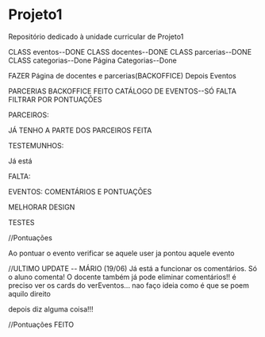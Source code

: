 # Projeto1
Repositório dedicado à unidade curricular de Projeto1

CLASS eventos--DONE
CLASS docentes--DONE
CLASS parcerias--DONE
CLASS categorias--Done 
Página Categorias--Done

FAZER Página de docentes e parcerias(BACKOFFICE)
Depois Eventos

PARCERIAS BACKOFFICE FEITO
CATÁLOGO DE EVENTOS--SÓ FALTA FILTRAR POR PONTUAÇÕES



PARCEIROS:


JÁ TENHO A PARTE DOS PARCEIROS FEITA


TESTEMUNHOS:

Já está



FALTA:

EVENTOS: COMENTÁRIOS E PONTUAÇÕES

MELHORAR DESIGN

TESTES


//Pontuações

Ao pontuar o evento verificar se aquele user ja pontou aquele evento

//ULTIMO UPDATE -- MÁRIO (19/06)
Já está a funcionar os comentários. Só o aluno comenta! 
O docente também já pode eliminar comentários!!
é preciso ver os cards do verEventos... nao faço ideia como é que se poem aquilo direito

depois diz alguma coisa!!!


//Pontuações 
FEITO 
